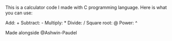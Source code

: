 This is a calculator code I made with C programming language. Here is what you can use:

Add: +
Subtract: -
Multiply: *
Divide: /
Square root: @
Power: ^

Made alongside @Ashwin-Paudel
